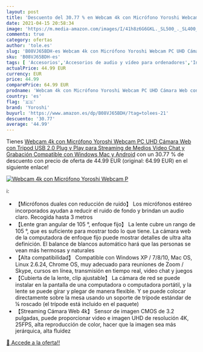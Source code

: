 ```yaml
---
layout: post
title: 'Descuento del 30.77 % en Webcam 4k con Micrófono Yoroshi Webcam P'
date: 2021-04-15 20:58:34
image: 'https://m.media-amazon.com/images/I/41h8z6G6GKL._SL500_._SL400_.jpg'
comments: true
category: ofertas
author: 'tole.es'
slug: 'B08VJ65BDH-es Webcam 4k con Micrófono Yoroshi Webcam PC UHD Cámara Web...'
sku: 'B08VJ65BDH-es'
tags: [ 'Accesorios','Accesorios de audio y vídeo para ordenadores','Informática','Webcams y telefonía VoIP','android','yoroshi', ]
actualPrice: 44.99 EUR
currency: EUR
price: 44.99
comparePrice: 64.99 EUR
prodname: 'Webcam 4k con Micrófono Yoroshi Webcam PC UHD Cámara Web con Tripod  USB 2.0 Plug y Play para Streaming de Medios Video Chat y Grabación Compatible con Windows  Mac y Android'
country: 'es'
flag: '🇪🇸'
brand: 'Yoroshi'
buyurl: 'https://www.amazon.es/dp/B08VJ65BDH/?tag=tolees-21'
descuento: '30.77'
average: '44.99'
---
```


Tienes [Webcam 4k con Micrófono Yoroshi Webcam PC UHD Cámara Web con Tripod  USB 2.0 Plug y Play para Streaming de Medios Video Chat y Grabación Compatible con Windows  Mac y Android](https://www.amazon.es/dp/B08VJ65BDH/?tag=tolees-21) con un 30.77 % de descuento con precio de oferta de 44.99 EUR (original: 64.99 EUR) en el siguiente enlace!

[![Webcam 4k con Micrófono Yoroshi Webcam P](https://m.media-amazon.com/images/I/41h8z6G6GKL._SL500_._SL400_.jpg)](https://www.amazon.es/dp/B08VJ65BDH/?tag=tolees-21)

ℹ️:

- 【Micrófonos duales con reducción de ruido】 Los micrófonos estéreo incorporados ayudan a reducir el ruido de fondo y brindan un audio claro. Recogida hasta 3 metros
- 【Lente gran angular de 105 °, enfoque fijo】 La lente cubre un rango de 105 °, que es suficiente para mostrar todo lo que tiene. La cámara web de la computadora de enfoque fijo puede mostrar detalles de ultra alta definición. El balance de blancos automático hará que las personas se vean más hermosas y naturales
- 【Alta compatibilidad】 Compatible con Windows XP / 7/8/10, Mac OS, Linux 2.6.24, Chrome OS, muy adecuado para reuniones de Zoom / Skype, cursos en línea, transmisión en tiempo real, video chat y juegos
- 【Cubierta de la lente, clip ajustable】 La cámara de red se puede instalar en la pantalla de una computadora o computadora portátil, y la lente se puede girar y plegar de manera flexible. Y se puede colocar directamente sobre la mesa usando un soporte de trípode estándar de ¼ roscado (el trípode está incluido en el paquete)
- 【Streaming Cámara Web 4k】 Sensor de imagen CMOS de 3.2 pulgadas, puede proporcionar video e imagen UHD de resolución 4K, 25FPS, alta reproducción de color, hacer que la imagen sea más jerárquica, alta fluidez

[🛒 Accede a la oferta!!](https://www.amazon.es/dp/B08VJ65BDH/?tag=tolees-21)

